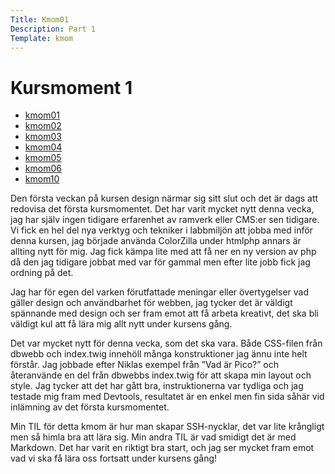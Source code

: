 ```yaml
---
Title: Kmom01
Description: Part 1
Template: kmom
---
```


Kursmoment 1
==================

* [kmom01](kmom01)
* [kmom02](kmom02)
* [kmom03](kmom03)
* [kmom04](kmom04)
* [kmom05](kmom05)
* [kmom06](kmom06)
* [kmom10](kmom10)


Den första veckan på kursen design närmar sig sitt slut och det är dags att redovisa det första kursmomentet. Det har varit mycket nytt denna vecka, jag har själv ingen tidigare erfarenhet av ramverk eller CMS:er sen tidigare. Vi fick en hel del nya verktyg och tekniker i labbmiljön att jobba med inför denna kursen, jag började använda ColorZilla under htmlphp annars är allting nytt för mig. Jag fick kämpa lite med att få ner en ny version av php då den jag tidigare jobbat med var för gammal men efter lite jobb fick jag ordning på det.


Jag har för egen del varken förutfattade meningar eller övertygelser vad gäller design och användbarhet för webben, jag tycker det är väldigt spännande med design och ser fram emot att få arbeta kreativt, det ska bli väldigt kul att få lära mig allt nytt under kursens gång.


Det var mycket nytt för denna vecka, som det ska vara. Både CSS-filen från dbwebb och index.twig innehöll många konstruktioner jag ännu inte helt förstår. Jag jobbade efter Niklas exempel från ”Vad är Pico?” och återanvände en del från dbwebbs index.twig för att skapa min layout och style. Jag tycker att det har gått bra, instruktionerna var tydliga och jag testade mig fram med Devtools, resultatet är en enkel men fin sida såhär vid inlämning av det första kursmomentet.

Min TIL för detta kmom är hur man skapar SSH-nycklar, det var lite krångligt men så himla bra att lära sig. Min andra TIL är vad smidigt det är med Markdown. Det har varit en riktigt bra start, och jag ser mycket fram emot vad vi ska få lära oss fortsatt under kursens gång!
